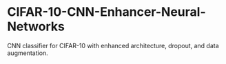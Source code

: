 # CIFAR-10-CNN-Enhancer-Neural-Networks
CNN classifier for CIFAR-10 with enhanced architecture, dropout, and data augmentation.
